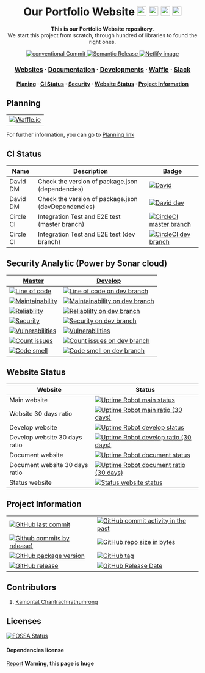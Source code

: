 <!-- Title -->
<h1 align="center">
  Our Portfolio Website

  <img src="https://simpleicons.org/icons/googlechrome.svg" width="24px">
  <img src="https://simpleicons.org/icons/safari.svg" width="24px">
  <img src="https://simpleicons.org/icons/mozillafirefox.svg" width="24px">
  <img src="https://simpleicons.org/icons/microsoftedge.svg" width="24px">
</h1>

<p align="center">
  <strong>This is our Portfolio Website repository.</strong><br>
  We start this project from scratch, through hundred of libraries to found the right ones.
</p>

<p align="center">
  <a href="https://conventionalcommits.org">
    <img src="https://img.shields.io/badge/Conventional%20Commits-1.0.0-yellow.svg?logo=git" alt="conventional Commit" />
  </a>
  <a href="https://github.com/semantic-release/semantic-release">
    <img src="https://img.shields.io/badge/%20%20%F0%9F%93%A6%F0%9F%9A%80-semantic--release-e10079.svg" alt="Semantic Release" />
  </a>
  <a href="https://app.netlify.com/sites/kamontat/overview">
    <img src="https://img.shields.io/badge/deploy%20by-netlify-00C7B7.svg?logo=netlify&logoWidth=20" alt="Netlify image"/>
  </a>
</p>

<h3 align="center">
  <a href="https://kcnt.info">Websites</a>
  <span> · </span>
  <a href="https://kamontat.github.io/Portfolio/docs">Documentation</a>
  <span> · </span>
  <a href="https://kamontat.github.io/Portfolio/docs/development">Developments</a>
  <span> · </span>
  <a href="https://waffle.io/kcnt-info/website">Waffle</a>
  <span> · </span>
  <a href="https://kcnt.slack.com">Slack</a>
</h3>

<h4 align="center">
  <a href="#planning">Planing</a>
  <span> · </span>
  <a href="#ci-status">CI Status</a>
  <span> · </span>
  <a href="#security-analytic-power-by-sonar-cloud">Security</a>
  <span> · </span>
  <a href="#website-status">Website Status</a>
  <span> · </span>
  <a href="#project-information">Project Information</a>
</h4>

## Planning

|                                                   |
| :-----------------------------------------------: |
| [![Waffle.io][waffle default badge]][waffle link] |

For further information, you can go to [Planning link](https://kamontat.github.io/Portfolio/docs/planning)

<!-- | Inbox                                           | Backlog                                             | In progress                                                 | Review                                            | Done                                          |
| ----------------------------------------------- | --------------------------------------------------- | ----------------------------------------------------------- | ------------------------------------------------- | --------------------------------------------- |
| [![Inbox Waffle.io][waffle inbox]][waffle link] | [![Backlog Waffle.io][waffle backlog]][waffle link] | [![In progress Waffle.io][waffle in progress]][waffle link] | [![Review Waffle.io][waffle review]][waffle link] | [![Done Waffle.io][waffle done]][waffle link] | -->

## CI Status

| Name      | Description                                         | Badge                                                          |
| --------- | --------------------------------------------------- | -------------------------------------------------------------- |
| David DM  | Check the version of package.json (dependencies)    | [![David][david image]][david dependenies]                     |
| David DM  | Check the version of package.json (devDependencies) | [![David dev][david dev image]][david devdependenies]          |
| Circle CI | Integration Test and E2E test (master branch)       | [![CircleCI master branch][circle ci image]][circle ci master] |
| Circle CI | Integration Test and E2E test (dev branch)          | [![CircleCI dev branch][circle ci dev image]][circle ci dev]   |

## Security Analytic (Power by Sonar cloud)

| [Master][code analytic activity]                            | [Develop][code analytic activity dev]                                             |
| ----------------------------------------------------------- | --------------------------------------------------------------------------------- |
| [![Line of code][line of code]][loc link]                   | [![Line of code on dev branch][line of code dev]][loc link dev]                   |
| [![Maintainability][maintainability]][maintainability link] | [![Maintainability on dev branch][maintainability dev]][maintainability link dev] |
| [![Reliablilty][reliablilty]][reliablilty link]             | [![Reliablilty on dev branch][reliablilty dev]][reliablilty link dev]             |
| [![Security][security]][security link]                      | [![Security on dev branch][security dev]][security link dev]                      |
| [![Vulnerabilities][vulnerabilities]][vulnerabilities link] | [![Vulnerabilities][vulnerabilities dev]][vulnerabilities link dev]               |
| [![Count issues][analytic issues]][analytic issue link]     | [![Count issues on dev branch][analytic issues dev]][analytic issue link dev]     |
| [![Code smell][analytic code smell]][analytic issue link]   | [![Code smell on dev branch][analytic code smell dev]][analytic issue link dev]   |

<!-- 
Disable this because unsolvable coverage result always show in dashboard
| [![Code quality][code quality]][code analytic]              | [![Code quality on dev branch][code quality dev]][code analytic dev]              | 
-->

## Website Status

| Website                        | Status                                                                                       |
| ------------------------------ | -------------------------------------------------------------------------------------------- |
| Main website                   | [![Uptime Robot main status][website status]][portfolio status website]                      |
| Website 30 days ratio          | [![Uptime Robot main ratio (30 days)][website ratio]][portfolio status website]              |
| Develop website                | [![Uptime Robot develop status][test website status]][portfolio test status website]         |
| Develop website 30 days ratio  | [![Uptime Robot develop ratio (30 days)][test website ratio]][portfolio test status website] |
| Document website               | [![Uptime Robot document status][doc website status]][portfolio doc status website]          |
| Document website 30 days ratio | [![Uptime Robot document ratio (30 days)][doc website ratio]][portfolio doc status website]  |
| Status website                 | [![Status website status][stat website status]][status website]                              |

## Project Information

|                                                                  |                                                                             |
| ---------------------------------------------------------------- | --------------------------------------------------------------------------- |
| [![GitHub last commit][github last commit]][repository]          | [![GitHub commit activity in the past][github commit activity]][repository] |
| [![Github commits by release)][github commit since]][repository] | [![GitHub repo size in bytes][github repo size]][repository]                |
| [![GitHub package version][package version]][repository]         | [![GitHub tag][github tag]][repository tags]                                |
| [![GitHub release][github release]][repository release]          | [![GitHub Release Date][github release date]][repository release]           |

## Contributors

1. [Kamontat Chantrachirathumrong][my github]

## Licenses

[![FOSSA Status][fossa status]][fossa link]

#### Dependencies license

[Report](https://app.fossa.io/attribution/a9a8cd57-33f1-4906-98f2-2fed06c0faf9) **Warning, this page is huge**

<!-- my Website link -->

[portfolio website]: https://kcnt.info
[portfolio test website]: https://dev.kcnt.info
[status website]: https://static.kcnt.info
[portfolio doc website]: https://kamontat.github.io/Portfolio/docs
[portfolio website alias]: https://kamontat.github.io/Portfolio

<!-- my Website status -->

[portfolio status website]: https://status.kcnt.info
[portfolio test status website]: https://status.dev.kcnt.info
[portfolio doc status website]: https://status.docs.kcnt.info

<!-- Github link -->

[my github]: https://github.com/kamontat
[repository]: https://github.com/kcnt-info/website
[repository release]: https://github.com/kcnt-info/website/releases
[repository tags]: https://github.com/kcnt-info/website/tags

<!-- External link -->

[waffle link]: https://waffle.io/kcnt-info/website
[david dependenies]: https://david-dm.org/kcnt-info/website
[david devdependenies]: https://david-dm.org/kcnt-info/website?type=dev
[circle ci master]: https://circleci.com/gh/kcnt-info/website
[circle ci dev]: https://circleci.com/gh/kcnt-info/website/tree/dev
[fossa link]: https://app.fossa.io/projects/git%2Bgithub.com%2Fkamontat%2FPortfolio?ref=badge_large

<!-- External (Analytic) link -->

[code analytic]: https://sonarcloud.io/dashboard?id=kamontat_Portfolio
[code analytic dev]: https://sonarcloud.io/dashboard?branch=dev&id=kamontat_Portfolio
[code analytic activity]: https://sonarcloud.io/project/activity?id=kamontat_Portfolio
[code analytic activity dev]: https://sonarcloud.io/project/activity?branch=dev&id=kamontat_Portfolio
[loc link]: https://sonarcloud.io/component_measures?id=kamontat_Portfolio&metric=ncloc
[loc link dev]: https://sonarcloud.io/component_measures?branch=dev&id=kamontat_Portfolio&metric=ncloc
[maintainability link]: https://sonarcloud.io/component_measures?id=kamontat_Portfolio&metric=Maintainability
[maintainability link dev]: https://sonarcloud.io/component_measures?branch=dev&id=kamontat_Portfolio&metric=Maintainability
[reliablilty link]: https://sonarcloud.io/component_measures?id=kamontat_Portfolio&metric=Reliability
[reliablilty link dev]: https://sonarcloud.io/component_measures?branch=dev&id=kamontat_Portfolio&metric=Reliability
[security link]: https://sonarcloud.io/component_measures?id=kamontat_Portfolio&metric=Security
[security link dev]: https://sonarcloud.io/component_measures?branch=dev&id=kamontat_Portfolio&metric=Security
[analytic issue link]: https://sonarcloud.io/project/issues?id=kamontat_Portfolio&resolved=false
[analytic issue link dev]: https://sonarcloud.io/project/issues?branch=dev&id=kamontat_Portfolio&resolved=false
[vulnerabilities link]: https://sonarcloud.io/component_measures?id=kamontat_Portfolio&metric=vulnerabilities
[vulnerabilities link dev]: https://sonarcloud.io/component_measures?branch=dev&id=kamontat_Portfolio&metric=vulnerabilities

<!-- Website badge -->

[website status]: https://img.shields.io/uptimerobot/status/m781585196-503ca25dd4d49554b4fc4666.svg?style=flat-square&label=status&logo=netlify
[website ratio]: https://img.shields.io/uptimerobot/ratio/m781585196-503ca25dd4d49554b4fc4666.svg?style=flat-square&label=ratio&logo=netlify
[test website status]: https://img.shields.io/uptimerobot/status/m781585197-f64ca488decbef1eb42b7ea0.svg?style=flat-square&label=status&logo=netlify
[test website ratio]: https://img.shields.io/uptimerobot/ratio/m781585197-f64ca488decbef1eb42b7ea0.svg?style=flat-square&label=ratio&logo=netlify
[doc website status]: https://img.shields.io/uptimerobot/status/m781585293-e92d5fc580fc376c5c443d66.svg?style=flat-square&label=status&logo=gitHub&logoColor=white
[doc website ratio]: https://img.shields.io/uptimerobot/ratio/m781585293-e92d5fc580fc376c5c443d66.svg?style=flat-square&label=ratio&logo=gitHub&logoColor=white
[stat website status]: https://img.shields.io/website-up-down-green-red/https/status.kcnt.info.svg?label=status&style=flat-square

<!-- External badge -->

[waffle default badge]: https://badge.waffle.io/kcnt-info/website.svg?columns=all&style=flat-square
[waffle inbox]: https://img.shields.io/waffle/label/kcnt-info/website/status%3A%20inbox.svg?style=flat-square
[waffle backlog]: https://img.shields.io/waffle/label/kcnt-info/website/status%3A%20backlog.svg?style=flat-square
[waffle in progress]: https://img.shields.io/waffle/label/kcnt-info/website/status%3A%20in%20progress.svg?style=flat-square
[waffle review]: https://img.shields.io/waffle/label/kcnt-info/website/status%3A%20review.svg?style=flat-square
[waffle done]: https://img.shields.io/waffle/label/kcnt-info/website/status%3A%20done.svg?style=flat-square
[david image]: https://img.shields.io/david/kcnt-info/website.svg?style=flat-square
[david dev image]: https://img.shields.io/david/dev/kcnt-info/website.svg?style=flat-square
[circle ci image]: https://img.shields.io/circleci/project/github/kcnt-info/website/master.svg?style=flat-square&label=test&logo=circleci
[circle ci dev image]: https://img.shields.io/circleci/project/github/kcnt-info/website/dev.svg?style=flat-square&label=test&logo=circleci
[fossa status]: https://app.fossa.io/api/projects/git%2Bgithub.com%2Fkamontat%2FPortfolio.svg?type=large

<!-- Github badge -->

[github last commit]: https://img.shields.io/github/last-commit/kcnt-info/website.svg?style=flat-square&logo=github&logoColor=white
[github commit activity]: https://img.shields.io/github/commit-activity/y/kcnt-info/website.svg?style=flat-square&logo=github&logoColor=white
[github commit since]: https://img.shields.io/github/commits-since/kcnt-info/website/latest.svg?style=flat-square&logo=github&logoColor=white
[github repo size]: https://img.shields.io/github/repo-size/kcnt-info/website.svg?style=flat-square&logo=github&logoColor=white
[github release]: https://img.shields.io/github/release/kcnt-info/website.svg?style=flat-square&logo=github&logoColor=white
[github release date]: https://img.shields.io/github/release-date/kcnt-info/website.svg?style=flat-square&logo=github&logoColor=white
[github tag]: https://img.shields.io/github/tag/kcnt-info/website.svg?style=flat-square&logo=github&logoColor=white
[package version]: https://img.shields.io/github/package-json/v/kcnt-info/website.svg?style=flat-square&logo=npm

<!-- Code analytic badge -->

[line of code]: https://sonarcloud.io/api/project_badges/measure?project=kamontat_Portfolio&metric=ncloc
[code quality]: https://sonarcloud.io/api/project_badges/measure?project=kamontat_Portfolio&metric=alert_status
[maintainability]: https://sonarcloud.io/api/project_badges/measure?project=kamontat_Portfolio&metric=sqale_rating
[reliablilty]: https://sonarcloud.io/api/project_badges/measure?project=kamontat_Portfolio&metric=reliability_rating
[security]: https://sonarcloud.io/api/project_badges/measure?project=kamontat_Portfolio&metric=security_rating
[vulnerabilities]: https://sonarcloud.io/api/project_badges/measure?project=kamontat_Portfolio&metric=vulnerabilities
[analytic issues]: https://sonarcloud.io/api/project_badges/measure?project=kamontat_Portfolio&metric=bugs
[analytic code smell]: https://sonarcloud.io/api/project_badges/measure?project=kamontat_Portfolio&metric=code_smells

<!-- Code analytic badge (For development) -->

[line of code dev]: https://sonarcloud.io/api/project_badges/measure?branch=dev&project=kamontat_Portfolio&metric=ncloc
[code quality dev]: https://sonarcloud.io/api/project_badges/measure?branch=dev&project=kamontat_Portfolio&metric=alert_status
[maintainability dev]: https://sonarcloud.io/api/project_badges/measure?branch=dev&project=kamontat_Portfolio&metric=sqale_rating
[reliablilty dev]: https://sonarcloud.io/api/project_badges/measure?branch=dev&project=kamontat_Portfolio&metric=reliability_rating
[security dev]: https://sonarcloud.io/api/project_badges/measure?branch=dev&project=kamontat_Portfolio&metric=security_rating
[vulnerabilities dev]: https://sonarcloud.io/api/project_badges/measure?branch=dev&project=kamontat_Portfolio&metric=vulnerabilities
[analytic issues dev]: https://sonarcloud.io/api/project_badges/measure?branch=dev&project=kamontat_Portfolio&metric=bugs
[analytic code smell dev]: https://sonarcloud.io/api/project_badges/measure?branch=dev&project=kamontat_Portfolio&metric=code_smells

<!-- Custom icon -->

[github icon]: https://img.shields.io/badge/%20-%20.svg?logo=github&colorB=ffffff
